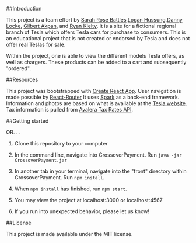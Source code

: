 ##Introduction

This project is a team effort by [Sarah Rose Battles](https://github.com/srosebattles),[Logan Hussung](https://github.com/LoganHussung),[Danny Locke](https://github.com/DannyLocke), [Gilbert Akpan](https://github.com/gilbertojnr), and [Ryan Kielty](https://github.com/ryankielty). It is a site for a fictional regional branch of Tesla which offers Tesla cars for purchase to consumers. This is an educational project that is not created or endorsed by Tesla and does not offer real Teslas for sale.

Within the project, one is able to view the different models Tesla offers, as well as chargers. These products can be added to a cart and subsequently "ordered".

##Resources

This project was bootstrapped with [Create React App](https://github.com/facebookincubator/create-react-app). User navigation is made possible by [React-Router](https://github.com/ReactTraining/react-router) It uses [Spark](http://sparkjava.com/) as a back-end framework. Information and photos are based on what is available at the [Tesla website](www.tesla.com). Tax information is pulled from [Avalera Tax Rates API](http://taxratesapi.avalara.com/).

##Getting started

OR. . .

1. Clone this repository to your computer

2. In the command line, navigate into CrossoverPayment. Run `java -jar CrossoverPayment.jar`

3. In another tab in your terminal, navigate into the "front" directory within CrossoverPayment. Run `npm install`.

4. When `npm install` has finished, run `npm start`.

5. You may view the project at localhost:3000 or localhost:4567

6. If you run into unexpected behavior, please let us know!

##License

This project is made available under the MIT license.
